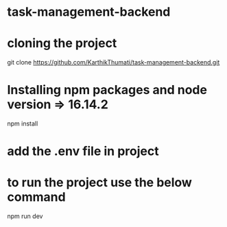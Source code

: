 # task-management-backend


# cloning the project

git clone https://github.com/KarthikThumati/task-management-backend.git


# Installing npm packages and node version => 16.14.2
 
npm install


# add the .env file in project


# to run the project use the below command


npm run dev



